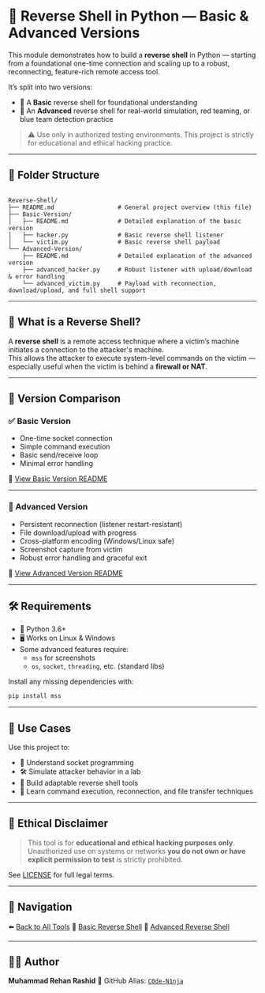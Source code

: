 # 🐚 Reverse Shell in Python — Basic & Advanced Versions

This module demonstrates how to build a **reverse shell** in Python — starting from a foundational one-time connection and scaling up to a robust, reconnecting, feature-rich remote access tool.

It’s split into two versions:
- 🔹 A **Basic** reverse shell for foundational understanding
- 🔸 An **Advanced** reverse shell for real-world simulation, red teaming, or blue team detection practice

> ⚠️ Use only in authorized testing environments. This project is strictly for educational and ethical hacking practice.

---

## 📁 Folder Structure

```

Reverse-Shell/
├── README.md                  # General project overview (this file)
├── Basic-Version/
│   ├── README.md              # Detailed explanation of the basic version
│   ├── hacker.py              # Basic reverse shell listener
│   └── victim.py              # Basic reverse shell payload
└── Advanced-Version/
    ├── README.md              # Detailed explanation of the advanced version
    ├── advanced_hacker.py     # Robust listener with upload/download & error handling
    └── advanced_victim.py     # Payload with reconnection, download/upload, and full shell support

````

---

## 🧠 What is a Reverse Shell?

A **reverse shell** is a remote access technique where a victim’s machine initiates a connection to the attacker's machine.  
This allows the attacker to execute system-level commands on the victim — especially useful when the victim is behind a **firewall or NAT**.

---

## 🧪 Version Comparison

### ✅ Basic Version
- One-time socket connection
- Simple command execution
- Basic send/receive loop
- Minimal error handling

📄 [View Basic Version README](./Basic-Version/README.md)

---

### 🚀 Advanced Version
- Persistent reconnection (listener restart-resistant)
- File download/upload with progress
- Cross-platform encoding (Windows/Linux safe)
- Screenshot capture from victim
- Robust error handling and graceful exit

📄 [View Advanced Version README](./Advanced-Version/README.md)

---

## 🛠️ Requirements

- 🐍 Python 3.6+
- 🖥️ Works on Linux & Windows
- Some advanced features require:
  - `mss` for screenshots
  - `os`, `socket`, `threading`, etc. (standard libs)

Install any missing dependencies with:

```bash
pip install mss
````

---

## 🧠 Use Cases

Use this project to:

* 🧪 Understand socket programming
* 🛠️ Simulate attacker behavior in a lab
* 🔁 Build adaptable reverse shell tools
* 🧩 Learn command execution, reconnection, and file transfer techniques

---

## 🔐 Ethical Disclaimer

> This tool is for **educational and ethical hacking purposes only**.
> Unauthorized use on systems or networks **you do not own or have explicit permission to test** is strictly prohibited.

See [LICENSE](../../LICENSE) for full legal terms.

---

## 🔗 Navigation

⬅️ [Back to All Tools](../../README.md)
🔹 [Basic Reverse Shell](./Basic-Version/README.md)
🔸 [Advanced Reverse Shell](./Advanced-Version/README.md)

---

## 👨‍💻 Author

**Muhammad Rehan Rashid**
🧠 GitHub Alias: [`C0de-N1nja`](https://github.com/C0de-N1nja)